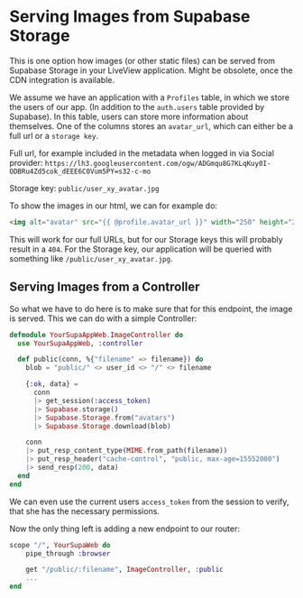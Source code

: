 # Serving Images from Supabase Storage

This is one option how images (or other static files) can be served from Supabase Storage in your
LiveView application. Might be obsolete, once the CDN integration is available.

We assume we have an application with a `Profiles` table, in which we store the users of our app.
(In addition to the `auth.users` table provided by Supabase).
In this table, users can store more information about themselves. One of the columns stores
an `avatar_url`, which can either be a full url or a `storage key`.

Full url, for example included in the metadata when logged in via Social provider:
`https://lh3.googleusercontent.com/ogw/ADGmqu8G7KLqKuy0I-ODBRu4Zd5cok_dEEE6C0Vum5PY=s32-c-mo`

Storage key:
`public/user_xy_avatar.jpg`

To show the images in our html, we can for example do:

```html
<img alt="avatar" src="{{ @profile.avatar_url }}" width="250" height="250" />
```

This will work for our full URLs, but for our Storage keys this will probably result in a `404`.
For the Storage key, our application will be queried with something like `/public/user_xy_avatar.jpg`.

## Serving Images from a Controller

So what we have to do here is to make sure that for this endpoint, the image is served. This we
can do with a simple Controller:

```elixir
defmodule YourSupaAppWeb.ImageController do
  use YourSupaAppWeb, :controller

  def public(conn, %{"filename" => filename}) do
    blob = "public/" <> user_id <> "/" <> filename

    {:ok, data} =
      conn
      |> get_session(:access_token)
      |> Supabase.storage()
      |> Supabase.Storage.from("avatars")
      |> Supabase.Storage.download(blob)

    conn
    |> put_resp_content_type(MIME.from_path(filename))
    |> put_resp_header("cache-control", "public, max-age=15552000")
    |> send_resp(200, data)
  end
end
```

We can even use the current users `access_token` from the session to verify, that she has the necessary
permissions.

Now the only thing left is adding a new endpoint to our router:

```elixir
scope "/", YourSupaWeb do
    pipe_through :browser

    get "/public/:filename", ImageController, :public
    ...
end
```
